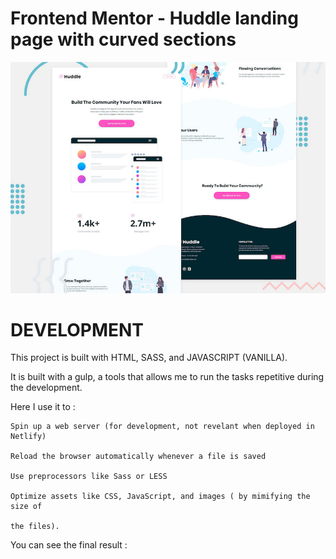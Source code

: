 # Frontend Mentor - Huddle landing page with curved sections

![Header/intro section for the Huddle landing page with curved sections](./design/desktop-preview.jpg)

# DEVELOPMENT

This project is built with HTML, SASS, and JAVASCRIPT (VANILLA).

It is built with a gulp, a tools that allows me to run the tasks repetitive during the development.

Here I use it to :

    Spin up a web server (for development, not revelant when deployed in Netlify)

    Reload the browser automatically whenever a file is saved

    Use preprocessors like Sass or LESS

    Optimize assets like CSS, JavaScript, and images ( by mimifying the size of

    the files).

You can see the final result :
